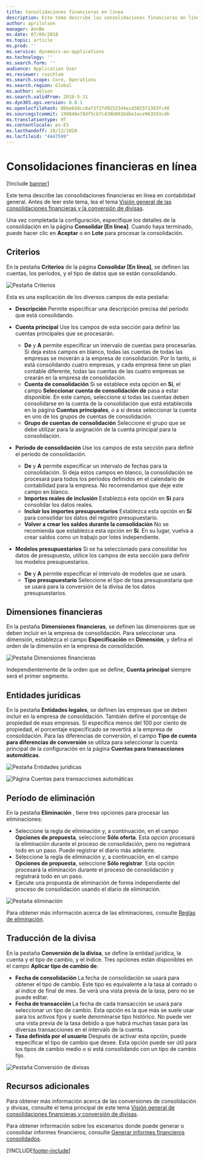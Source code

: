 ```yaml
---
title: Consolidaciones financieras en línea
description: Este tema describe las consolidaciones financieras en línea en contabilidad general.
author: aprilolson
manager: AnnBe
ms.date: 07/09/2018
ms.topic: article
ms.prod: ''
ms.service: dynamics-ax-applications
ms.technology: ''
ms.search.form: ''
audience: Application User
ms.reviewer: roschlom
ms.search.scope: Core, Operations
ms.search.region: Global
ms.author: aolson
ms.search.validFrom: 2018-5-31
ms.dyn365.ops.version: 8.0.1
ms.openlocfilehash: 86be6d4cc0af3f2fd92523d4ecd3825f2383fc48
ms.sourcegitcommit: 199848e78df5cb7c439b001bdbe1ece963593cdb
ms.translationtype: HT
ms.contentlocale: es-ES
ms.lasthandoff: 10/13/2020
ms.locfileid: "4447599"
---
```

# <a name="online-financial-consolidations"></a>Consolidaciones financieras en línea

[!include [banner](../includes/banner.md)]

Este tema describe las consolidaciones financieras en línea en contabilidad general. Antes de leer este tema, lea el tema [Visión general de las consolidaciones financieras y la conversión de divisas](financial-consolidations-currency-translation.md).

Una vez completada la configuración, especifique los detalles de la consolidación en la página **Consolidar [En línea]**. Cuando haya terminado, puede hacer clic en **Aceptar** o en **Lote** para procesar la consolidación.

## <a name="criteria"></a>Criterios
En la pestaña **Criterios** de la página **Consolidar [En línea]**, se definen las cuentas, los períodos, y el tipo de datos que se están consolidando.

![Pestaña Criterios](./media/criteria-consolidate-online.png "Pestaña Criterios")

Esta es una explicación de los diversos campos de esta pestaña:

- **Descripción** Permite especificar una descripción precisa del período que está consolidando.
- **Cuenta principal** Use los campos de esta sección para definir las cuentas principales que se procesarán.

    - **De** y **A** permite especificar un intervalo de cuentas para procesarlas. Si deja estos campos en blanco, todas las cuentas de todas las empresas se moverán a la empresa de consolidación. Por lo tanto, si está consolidando cuatro empresas, y cada empresa tiene un plan contable diferente, todas las cuentas de las cuatro empresas se crearán en la empresa de consolidación.
    - **Cuenta de consolidación** Si se establece esta opción en **Sí**, el campo **Seleccionar cuenta de consolidación de** pasa a estar disponible. En este campo, seleccione si todas las cuentas deben consolidarse en la cuenta de la consolidación que está establecida en la página **Cuentas principales**, o a si desea seleccionar la cuenta en uno de los grupos de cuentas de consolidación.
    - **Grupo de cuentas de consolidación** Seleccione el grupo que se debe utilizar para la asignación de la cuenta principal para la consolidación.

- **Período de consolidación** Use los campos de esta sección para definir el período de consolidación.

    - **De** y **A** permite especificar un intervalo de fechas para la consolidación. Si deja estos campos en blanco, la consolidación se procesará para todos los períodos definidos en el calendario de contabilidad para la empresa. No recomendamos que deje este campo en blanco.
    - **Importes reales de inclusión** Establezca esta opción en **Sí** para consolidar los datos reales.
    - **Incluir los importes presupuestarios** Establezca esta opción en **Sí** para consolidar los datos del registro presupuestario.
    - **Volver a crear los saldos durante la consolidación** No se recomienda que establezca esta opción en **Sí**. En su lugar, vuelva a crear saldos como un trabajo por lotes independiente.

- **Modelos presupuestarios** Si se ha seleccionado para consolidar los datos de presupuesto, utilice los campos de esta sección para definir los modelos presupuestarios.

    - **De** y **A** permite especificar el intervalo de modelos que se usará.
    - **Tipo presupuestario** Seleccione el tipo de tasa presupuestaria que se usará para la conversión de la divisa de los datos presupuestarios.

## <a name="financial-dimensions"></a>Dimensiones financieras
En la pestaña **Dimensiones financieras**, se definen las dimensiones que se deben incluir en la empresa de consolidación. Para seleccionar una dimensión, establezca el campo **Especificación** en **Dimensión**, y defina el orden de la dimensión en la empresa de consolidación.

![Pestaña Dimensiones financieras](./media/financial-dimensions-cons.png "Pestaña Dimensiones financieras")

Independientemente de la orden que se define, **Cuenta principal** siempre será el primer segmento.

## <a name="legal-entities"></a>Entidades jurídicas
En la pestaña **Entidades legales**, se definen las empresas que se deben incluir en la empresa de consolidación. También define el porcentaje de propiedad de esas empresas. Si especifica menos del 100 por ciento de propiedad, el porcentaje especificado se revertirá a la empresa de consolidación. Para las diferencias de conversión, el campo **Tipo de cuenta para diferencias de conversión** se utiliza para seleccionar la cuenta principal de la configuración en la página **Cuentas para transacciones automáticas**.

![Pestaña Entidades jurídicas](./media/legal-entities-cons.png "Pestaña Entidades jurídicas")

![Página Cuentas para transacciones automáticas](./media/accounts-for-automatic-cons.png "Página Cuentas para transacciones automáticas")

## <a name="elimination"></a>Período de eliminación
En la pestaña **Eliminación** , tiene tres opciones para procesar las eliminaciones:

- Seleccione la regla de eliminación y, a continuación, en el campo **Opciones de propuesta**, seleccione **Sólo oferta**. Esta opción procesará la eliminación durante el proceso de consolidación, pero no registrará todo en un paso. Puede registrar el diario más adelante.
- Seleccione la regla de eliminación y, a continuación, en el campo **Opciones de propuesta**, seleccione **Sólo registrar**. Esta opción procesará la eliminación durante el proceso de consolidación y registrará todo en un paso.
- Ejecute una propuesta de eliminación de forma independiente del proceso de consolidación usando el diario de eliminación.

![Pestaña eliminación](./media/elimination-cons-onl.png "Pestaña eliminación")

Para obtener más información acerca de las eliminaciones, consulte [Reglas de eliminación](./elimination-rules.md).

## <a name="currency-translation"></a>Traducción de la divisa
En la pestaña **Conversión de la divisa**, se define la entidad jurídica, la cuenta y el tipo de cambio, y el índice. Tres opciones están disponibles en el campo **Aplicar tipo de cambio de**:

- **Fecha de consolidación** La fecha de consolidación se usará para obtener el tipo de cambio. Este tipo es equivalente a la tasa al contado o al índice de final de mes. Se verá una vista previa de la tasa, pero no se puede editar.
- **Fecha de transacción** La fecha de cada transacción se usará para seleccionar un tipo de cambio. Esta opción es la que más se suele usar para los activos fijos y suele denominarse tipo histórico. No puede ver una vista previa de la tasa debido a que habrá muchas tasas para las diversas transacciones en el intervalo de la cuenta.
- **Tasa definida por el usuario** Después de activar esta opción, puede especificar el tipo de cambio que desee. Esta opción puede ser útil para los tipos de cambio medio o si está consolidando con un tipo de cambio fijo.

![Pestaña Conversión de divisas](./media/currency-translation-cons-online.png "Pestaña Conversión de divisas")

## <a name="additional-resources"></a>Recursos adicionales

Para obtener más información acerca de las conversiones de consolidación y divisas, consulte el tema principal de este tema [Visión general de consolidaciones financieras y conversión de divisas](./financial-consolidations-currency-translation.md).

Para obtener información sobre los escenarios donde puede generar o consolidar informes financieros, consulte [Generar informes financieros consolidados](./generating-consolidated-financial-statements.md).


[!INCLUDE[footer-include](../../includes/footer-banner.md)]